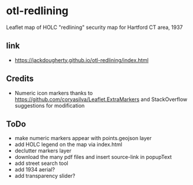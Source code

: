 # otl-redlining
Leaflet map of HOLC "redlining" security map for Hartford CT area, 1937

## link
- https://jackdougherty.github.io/otl-redlining/index.html

## Credits
- Numeric icon markers thanks to https://github.com/coryasilva/Leaflet.ExtraMarkers and StackOverflow suggestions for modification

## ToDo
- make numeric markers appear with points.geojson layer
- add HOLC legend on the map via index.html
- declutter markers layer
- download the many pdf files and insert source-link in popupText
- add street search tool
- add 1934 aerial?
- add transparency slider?
